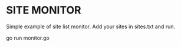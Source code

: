# SITE MONITOR

Simple example of site list monitor.
Add your sites in sites.txt and run.

go run monitor.go
